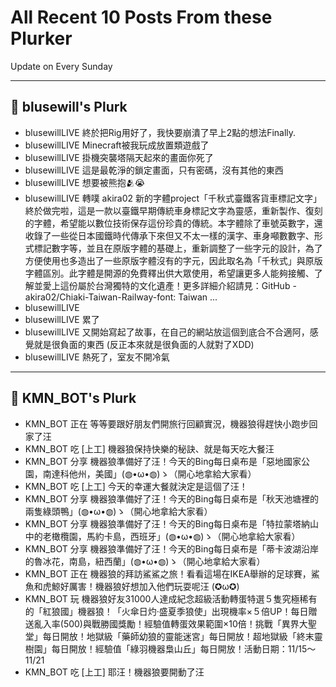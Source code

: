 # All Recent 10 Posts From these Plurker

Update on Every Sunday

---

## 📰 blusewill's Plurk


- blusewillLIVE 終於把Rig用好了，我快要崩潰了早上2點的想法Finally.
- blusewillLIVE Minecraft被我玩成放置類遊戲了
- blusewillLIVE 掛機突襲塔隔天起來的畫面你死了
- blusewillLIVE 這是最乾淨的鎖定畫面，只有密碼，沒有其他的東西
- blusewillLIVE 想要被熊抱🫂😭
- blusewillLIVE 轉噗 akira02 新的字體project「千秋式臺鐵客貨車標記文字」終於做完啦，這是一款以臺鐵早期傳統車身標記文字為靈感，重新製作、復刻的字體，希望能以數位技術保存這份珍貴的傳統。本字體除了車號英數字，還收錄了一些從日本國鐵時代傳承下來但又不太一樣的漢字、車身噸數數字、形式標記數字等，並且在原版字體的基礎上，重新調整了一些字元的設計，為了方便使用也多造出了一些原版字體沒有的字元，因此取名為「千秋式」與原版字體區別。此字體是開源的免費釋出供大眾使用，希望讓更多人能夠接觸、了解並愛上這份屬於台灣獨特的文化遺產！更多詳細介紹請見：GitHub - akira02/Chiaki-Taiwan-Railway-font: Taiwan ...
- blusewillLIVE
- blusewillLIVE 累了
- blusewillLIVE 又開始寫起了故事，在自己的網站放這個到底合不合適阿，感覺就是很負面的東西 (反正本來就是很負面的人就對了XDD)
- blusewillLIVE 熱死了，室友不開冷氣

---

## 📰 KMN_BOT's Plurk


- KMN_BOT 正在 等等要跟好朋友們開旅行回顧實況，機器狼得趕快小跑步回家了汪
- KMN_BOT 吃 [上工] 機器狼保持快樂的秘訣、就是每天吃大餐汪
- KMN_BOT 分享 機器狼準備好了汪！今天的Bing每日桌布是「惡地國家公園，南達科他州，美國」(◍•ω•◍)ゝ（開心地拿給大家看）
- KMN_BOT 吃 [上工] 今天的幸運大餐就決定是這個了汪！
- KMN_BOT 分享 機器狼準備好了汪！今天的Bing每日桌布是「秋天池塘裡的兩隻綠頭鴨」(◍•ω•◍)ゝ（開心地拿給大家看）
- KMN_BOT 分享 機器狼準備好了汪！今天的Bing每日桌布是「特拉蒙塔納山中的老橄欖園，馬約卡島，西班牙」(◍•ω•◍)ゝ（開心地拿給大家看）
- KMN_BOT 分享 機器狼準備好了汪！今天的Bing每日桌布是「蒂卡波湖沿岸的魯冰花，南島，紐西蘭」(◍•ω•◍)ゝ（開心地拿給大家看）
- KMN_BOT 正在 機器狼的拜訪鯊鯊之旅！看看這場在IKEA舉辦的足球賽，鯊魚和虎鯨好厲害！機器狼好想加入他們玩耍呢汪 (✪ω✪)
- KMN_BOT 玩 機器狼好友31000人達成紀念超級活動轉蛋特選５隻究極稀有的「紅狼國」機器狼！「火傘日灼‧盛夏季狼使」出現機率×５倍UP！每日贈送亂入率(500)與戰勝國獎勵！經驗值轉蛋效果範圍×10倍！挑戰「異界大聖堂」每日開放！地獄級「藥師幼狼的靈能迷宮」每日開放！超地獄級「終末靈樹園」每日開放！經驗值「綠羽機器梟山丘」每日開放！活動日期：11/15～11/21
- KMN_BOT 吃 [上工] 耶汪！機器狼要開動了汪


